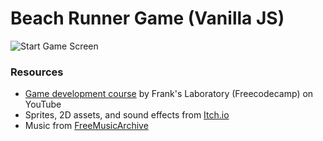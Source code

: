 # Beach Runner Game (Vanilla JS)

![Start Game Screen](https://user-images.githubusercontent.com/8282076/203489396-f0d1e696-834b-4c41-a29c-92b9e4711e20.png)

### Resources

- [Game development course](https://youtu.be/GFO_txvwK_c) by Frank's Laboratory (Freecodecamp) on YouTube
- Sprites, 2D assets, and sound effects from [Itch.io](https://itch.io/)
- Music from [FreeMusicArchive](https://freemusicarchive.org/music/Scott_Holmes/christmas-background-music/jingle-bells-1/)